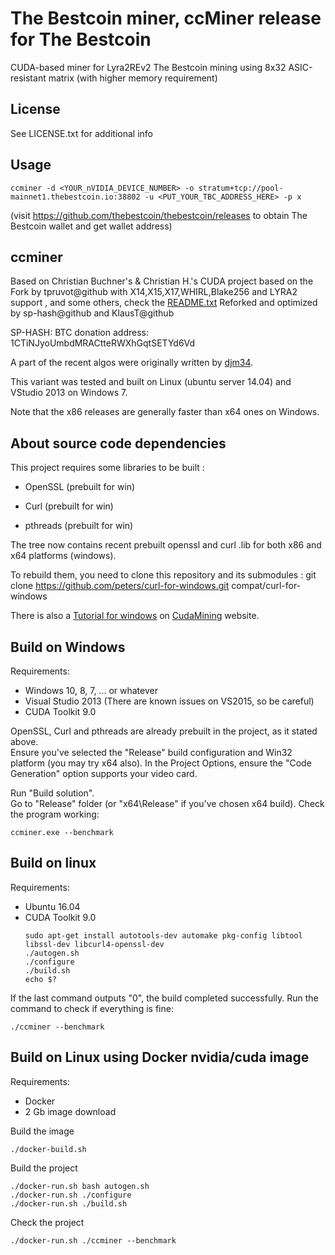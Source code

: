 The Bestcoin miner, ccMiner release for The Bestcoin
====================================================

CUDA-based miner for Lyra2REv2 The Bestcoin mining using 8x32 ASIC-resistant matrix (with higher memory requirement)

License
-------

See LICENSE.txt for additional info

Usage
-----

    ccminer -d <YOUR_nVIDIA_DEVICE_NUMBER> -o stratum+tcp://pool-mainnet1.thebestcoin.io:38802 -u <PUT_YOUR_TBC_ADDRESS_HERE> -p x

(visit https://github.com/thebestcoin/thebestcoin/releases to obtain The Bestcoin wallet and get wallet address)

ccminer
-------

Based on Christian Buchner's &amp; Christian H.'s CUDA project
based on the Fork by tpruvot@github with X14,X15,X17,WHIRL,Blake256 and LYRA2 support , and some others, check the [README.txt](README.txt)
Reforked and optimized by sp-hash@github and KlausT@github 

SP-HASH: BTC donation address: 1CTiNJyoUmbdMRACtteRWXhGqtSETYd6Vd

A part of the recent algos were originally written by [djm34](https://github.com/djm34).

This variant was tested and built on Linux (ubuntu server 14.04) and VStudio 2013 on Windows 7.

Note that the x86 releases are generally faster than x64 ones on Windows.

About source code dependencies
------------------------------

This project requires some libraries to be built :

- OpenSSL (prebuilt for win)

- Curl (prebuilt for win)

- pthreads (prebuilt for win)

The tree now contains recent prebuilt openssl and curl .lib for both x86 and x64 platforms (windows).

To rebuild them, you need to clone this repository and its submodules :
    git clone https://github.com/peters/curl-for-windows.git compat/curl-for-windows

There is also a [Tutorial for windows](http://cudamining.co.uk/url/tutorials/id/3) on [CudaMining](http://cudamining.co.uk) website.

Build on Windows
----------------

Requirements:
* Windows 10, 8, 7, ... or whatever
* Visual Studio 2013 (There are known issues on VS2015, so be careful)
* CUDA Toolkit 9.0

OpenSSL, Curl and pthreads are already prebuilt in the project, as it stated above.  
Ensure you've selected the "Release" build configuration and Win32 platform (you may try x64 also).
In the Project Options, ensure the "Code Generation" option supports your video card.

Run "Build solution".  
Go to "Release" folder (or "x64\Release" if you've chosen x64 build). Check the program working:

    ccminer.exe --benchmark

Build on linux
--------------

Requirements:
* Ubuntu 16.04
* CUDA Toolkit 9.0
    ```
    sudo apt-get install autotools-dev automake pkg-config libtool libssl-dev libcurl4-openssl-dev
    ./autogen.sh
    ./configure
    ./build.sh
    echo $?
    ```

If the last command outputs "0", the build completed successfully. Run the command to check if everything is fine:

    ./ccminer --benchmark

Build on Linux using Docker nvidia/cuda image
---------------------------------------------

Requirements:

* Docker
* 2 Gb image download

Build the image

    ./docker-build.sh

Build the project

    ./docker-run.sh bash autogen.sh
    ./docker-run.sh ./configure
    ./docker-run.sh ./build.sh

Check the project

    ./docker-run.sh ./ccminer --benchmark
